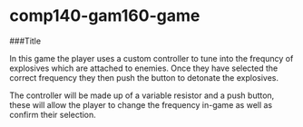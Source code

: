 # comp140-gam160-game
###Title

In this game the player uses a custom controller to tune into the frequncy of explosives which are attached to enemies.
Once they have selected the correct frequency they then push the button to detonate the explosives.


The controller will be made up of a variable resistor and a push button, these will allow the player to change the frequency in-game as well as confirm their selection.

